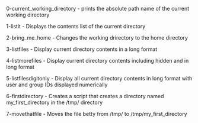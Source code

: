 0-current_working_directory - prints the absolute path name of the current working directory

1-listit - Displays the contents list of the current directory

2-bring_me_home - Changes the working drirectory to the home directory

3-listfiles - Display current directory contents in a long format

4-listmorefiles - Display current directory contents including hidden and in long format

5-listfilesdigitonly - Display all current directory contents in long format with user and group IDs displayed numerically

6-firstdirectory - Creates a script that creates a directory named my_first_directory in the /tmp/ directory

7-movethatfile - Moves the file betty from /tmp/ to /tmp/my_first_directory

